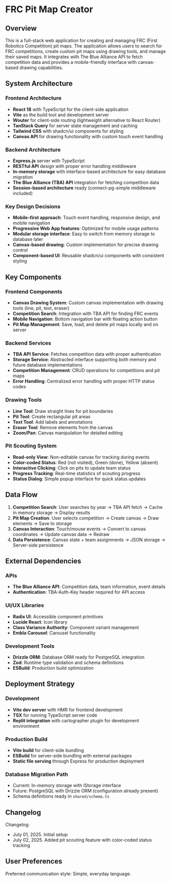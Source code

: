 # FRC Pit Map Creator

## Overview

This is a full-stack web application for creating and managing FRC (First Robotics Competition) pit maps. The application allows users to search for FRC competitions, create custom pit maps using drawing tools, and manage their saved maps. It integrates with The Blue Alliance API to fetch competition data and provides a mobile-friendly interface with canvas-based drawing capabilities.

## System Architecture

### Frontend Architecture
- **React 18** with TypeScript for the client-side application
- **Vite** as the build tool and development server
- **Wouter** for client-side routing (lightweight alternative to React Router)
- **TanStack Query** for server state management and caching
- **Tailwind CSS** with shadcn/ui components for styling
- **Canvas API** for drawing functionality with custom touch event handling

### Backend Architecture
- **Express.js** server with TypeScript
- **RESTful API** design with proper error handling middleware
- **In-memory storage** with interface-based architecture for easy database migration
- **The Blue Alliance (TBA) API** integration for fetching competition data
- **Session-based architecture** ready (connect-pg-simple middleware included)

### Key Design Decisions
- **Mobile-first approach**: Touch event handling, responsive design, and mobile navigation
- **Progressive Web App features**: Optimized for mobile usage patterns
- **Modular storage interface**: Easy to switch from memory storage to database later
- **Canvas-based drawing**: Custom implementation for precise drawing control
- **Component-based UI**: Reusable shadcn/ui components with consistent styling

## Key Components

### Frontend Components
- **Canvas Drawing System**: Custom canvas implementation with drawing tools (line, pit, text, eraser)
- **Competition Search**: Integration with TBA API for finding FRC events
- **Mobile Navigation**: Bottom navigation bar with floating action button
- **Pit Map Management**: Save, load, and delete pit maps locally and on server

### Backend Services
- **TBA API Service**: Fetches competition data with proper authentication
- **Storage Service**: Abstracted interface supporting both memory and future database implementations
- **Competition Management**: CRUD operations for competitions and pit maps
- **Error Handling**: Centralized error handling with proper HTTP status codes

### Drawing Tools
- **Line Tool**: Draw straight lines for pit boundaries
- **Pit Tool**: Create rectangular pit areas
- **Text Tool**: Add labels and annotations
- **Eraser Tool**: Remove elements from the canvas
- **Zoom/Pan**: Canvas manipulation for detailed editing

### Pit Scouting System
- **Read-only View**: Non-editable canvas for tracking during events
- **Color-coded Status**: Red (not visited), Green (done), Yellow (absent)
- **Interactive Clicking**: Click on pits to update team status
- **Progress Tracking**: Real-time statistics of scouting progress
- **Status Dialog**: Simple popup interface for quick status updates

## Data Flow

1. **Competition Search**: User searches by year → TBA API fetch → Cache in memory storage → Display results
2. **Pit Map Creation**: User selects competition → Create canvas → Draw elements → Save to storage
3. **Canvas Interaction**: Touch/mouse events → Convert to canvas coordinates → Update canvas data → Redraw
4. **Data Persistence**: Canvas state + team assignments → JSON storage → Server-side persistence

## External Dependencies

### APIs
- **The Blue Alliance API**: Competition data, team information, event details
- **Authentication**: TBA-Auth-Key header required for API access

### UI/UX Libraries
- **Radix UI**: Accessible component primitives
- **Lucide React**: Icon library
- **Class Variance Authority**: Component variant management
- **Embla Carousel**: Carousel functionality

### Development Tools
- **Drizzle ORM**: Database ORM ready for PostgreSQL integration
- **Zod**: Runtime type validation and schema definitions
- **ESBuild**: Production build optimization

## Deployment Strategy

### Development
- **Vite dev server** with HMR for frontend development
- **TSX** for running TypeScript server code
- **Replit integration** with cartographer plugin for development environment

### Production Build
- **Vite build** for client-side bundling
- **ESBuild** for server-side bundling with external packages
- **Static file serving** through Express for production deployment

### Database Migration Path
- Current: In-memory storage with IStorage interface
- Future: PostgreSQL with Drizzle ORM (configuration already present)
- Schema definitions ready in `shared/schema.ts`

## Changelog

Changelog:
- July 01, 2025. Initial setup
- July 02, 2025. Added pit scouting feature with color-coded status tracking

## User Preferences

Preferred communication style: Simple, everyday language.